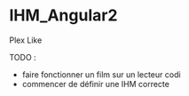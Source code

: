 # IHM_Angular2
Plex Like


TODO : 
  - faire fonctionner un film sur un lecteur codi
  - commencer de définir une IHM correcte
